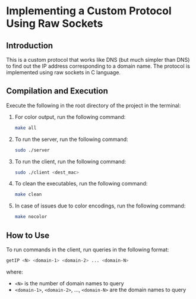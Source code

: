 # Implementing a Custom Protocol Using Raw Sockets

## Introduction

This is a custom protocol that works like DNS (but much simpler than DNS) to find out the IP address corresponding to a domain name. The protocol is implemented using raw sockets in C language.

## Compilation and Execution

Execute the following in the root directory of the project in the terminal:

1. For color output, run the following command:
    ```bash
    make all
    ```
2. To run the server, run the following command:
    ```bash
    sudo ./server
    ```
3. To run the client, run the following command:
    ```bash
    sudo ./client <dest_mac>
    ```
4. To clean the executables, run the following command:
    ```bash
    make clean
    ```
5. In case of issues due to color encodings, run the following command:
    ```bash
    make nocolor
    ```

## How to Use

To run commands in the client, run queries in the following format:
```bash
getIP <N> <domain-1> <domain-2> ... <domain-N>
```
where:
- `<N>` is the number of domain names to query
- `<domain-1>`, `<domain-2>`, ..., `<domain-N>` are the domain names to query
